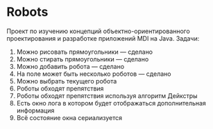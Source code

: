 # Robots
Проект по изучению концепций объектно-ориентированного проектирования и разработке приложений MDI на Java.
Задачи:
1) Можно рисовать прямоугольники — сделано
2) Можно стирать прямоугольники — сделано
3) Можно добавить робота — сделано
4) На поле может быть несколько роботов — сделано
5) Можно выбрать текущего робота
6) Роботы обходят препятствия
7) Роботы обходят препятствия используя алгоритм Дейкстры
8) Есть окно лога в котором будет отображаться дополнительная информация
9) Всё состояние окна сериализуется